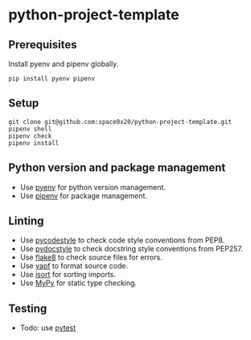 # python-project-template

## Prerequisites

Install pyenv and pipenv globally.

```
pip install pyenv pipenv
```

## Setup

```
git clone git@github.com:space0x20/python-project-template.git
pipenv shell
pipenv check
pipenv install
```

## Python version and package management

* Use [pyenv](https://github.com/pyenv/pyenv) for python version management.
* Use [pipenv](https://github.com/pypa/pipenv) for package management.

## Linting

* Use [pycodestyle](https://github.com/PyCQA/pycodestyle) to check code style conventions from PEP8.
* Use [pydocstyle](https://github.com/PyCQA/pydocstyle/) to check docstring style conventions from PEP257.
* Use [flake8](https://www.pylint.org/) to check source files for errors.
* Use [yapf](https://github.com/google/yapf) to format source code.
* Use [isort](https://github.com/timothycrosley/isort) for sorting imports.
* Use [MyPy](http://mypy-lang.org/) for static type checking.

## Testing

* Todo: use [pytest](https://docs.pytest.org/en/latest/)
